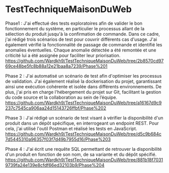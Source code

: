 # TestTechniqueMaisonDuWeb
Phase1 :  J'ai effectué des tests exploratoires afin de valider le bon fonctionnement du système, en particulier le processus allant de la sélection du produit jusqu'à la confirmation de commande. Dans ce cadre, j'ai rédigé trois scénarios de test pour couvrir différents cas d'usage. J'ai également vérifié la fonctionnalité de passage de commande et identifié les anomalies éventuelles. Chaque anomalie détectée a été remontée et une criticité lui a été assignée pour faciliter leur priorisation.
https://github.com/Wardkh9/TestTechniqueMaisonDuWeb/tree/2b8570cd9769ce48be5fc8b88a12e21baa8a7239/Phase%201

Phase 2 : J'ai automatisé un scénario de test afin d'optimiser les processus de validation. J'ai également réalisé la dockerisation du projet, garantissant ainsi une exécution cohérente et isolée dans différents environnements. De plus, j'ai pris en charge l'hébergement du projet sur Git, facilitant la gestion du code source et la collaboration au sein de l’équipe.
https://github.com/Wardkh9/TestTechniqueMaisonDuWeb/tree/a16167d9c9237c7545ca906aa24d15143726ffbf/Phase%202

Phase 3 : J'ai rédigé un scénario de test visant à vérifier la disponibilité d'un produit dans un dépôt spécifique, en interrogeant un endpoint REST. Pour cela, j'ai utilisé l'outil Postman et réalisé les tests en JavaScript.
https://github.com/Wardkh9/TestTechniqueMaisonDuWeb/tree/d5c9b684c7d5445310a96357f03f7d49b7955d16/Phase%203

Phase 4 : J'ai écrit une requête SQL permettant de retrouver la disponibilité d'un produit en fonction de son nom, de sa variante et du dépôt spécifié.
https://github.com/Wardkh9/TestTechniqueMaisonDuWeb/tree/881b18f70319739fa24e139e8cfdf66ed32103b9/Phase%204
